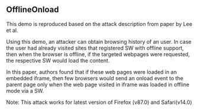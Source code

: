 <h2>OfflineOnload</h2>

This demo is reproduced based on the attack description from <a hreaf='https://dl.acm.org/doi/10.1145/3243734.3243867'>paper</a> by Lee et al.

Using this demo, an attacker can obtain browsing history of an user. In case the user had already visited sites that registered SW with offline support, then when the browser is offline, 
if the targeted webpages were requested, the respective SW would load the content. 

In this paper, authors found that if these web pages were loaded in an embedded iframe, 
then few browsers would send an onload event to the parent page only when the web page visited in iframe was loaded in offline mode via a SW.

Note: This attack works for latest version of Firefox (v87.0) and Safari(v14.0)
